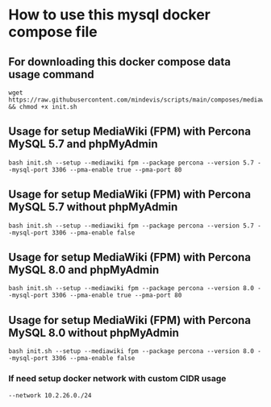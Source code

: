 # How to use this mysql docker compose file
## For downloading this docker compose data usage command
```
wget https://raw.githubusercontent.com/mindevis/scripts/main/composes/mediawiki/scripts/init.sh && chmod +x init.sh
```
## Usage for setup MediaWiki (FPM) with Percona MySQL 5.7 and phpMyAdmin
```
bash init.sh --setup --mediawiki fpm --package percona --version 5.7 --mysql-port 3306 --pma-enable true --pma-port 80
```
## Usage for setup MediaWiki (FPM) with Percona MySQL 5.7 without phpMyAdmin
```
bash init.sh --setup --mediawiki fpm --package percona --version 5.7 --mysql-port 3306 --pma-enable false
```
## Usage for setup MediaWiki (FPM) with Percona MySQL 8.0 and phpMyAdmin
```
bash init.sh --setup --mediawiki fpm --package percona --version 8.0 --mysql-port 3306 --pma-enable true --pma-port 80
```
## Usage for setup MediaWiki (FPM) with Percona MySQL 8.0 without phpMyAdmin
```
bash init.sh --setup --mediawiki fpm --package percona --version 8.0 --mysql-port 3306 --pma-enable false
```
### If need setup docker network with custom CIDR usage 
```
--network 10.2.26.0./24
```
